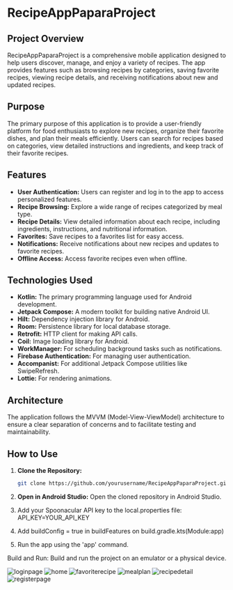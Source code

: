 # RecipeAppPaparaProject

## Project Overview

RecipeAppPaparaProject is a comprehensive mobile application designed to help users discover, manage, and enjoy a variety of recipes. The app provides features such as browsing recipes by categories, saving favorite recipes, viewing recipe details, and receiving notifications about new and updated recipes.

## Purpose

The primary purpose of this application is to provide a user-friendly platform for food enthusiasts to explore new recipes, organize their favorite dishes, and plan their meals efficiently. Users can search for recipes based on categories, view detailed instructions and ingredients, and keep track of their favorite recipes.

## Features

- **User Authentication:** Users can register and log in to the app to access personalized features.
- **Recipe Browsing:** Explore a wide range of recipes categorized by meal type.
- **Recipe Details:** View detailed information about each recipe, including ingredients, instructions, and nutritional information.
- **Favorites:** Save recipes to a favorites list for easy access.
- **Notifications:** Receive notifications about new recipes and updates to favorite recipes.
- **Offline Access:** Access favorite recipes even when offline.

## Technologies Used

- **Kotlin:** The primary programming language used for Android development.
- **Jetpack Compose:** A modern toolkit for building native Android UI.
- **Hilt:** Dependency injection library for Android.
- **Room:** Persistence library for local database storage.
- **Retrofit:** HTTP client for making API calls.
- **Coil:** Image loading library for Android.
- **WorkManager:** For scheduling background tasks such as notifications.
- **Firebase Authentication:** For managing user authentication.
- **Accompanist:** For additional Jetpack Compose utilities like SwipeRefresh.
- **Lottie:** For rendering animations.

## Architecture

The application follows the MVVM (Model-View-ViewModel) architecture to ensure a clear separation of concerns and to facilitate testing and maintainability.

## How to Use

1. **Clone the Repository:**
   ```bash
   git clone https://github.com/yourusername/RecipeAppPaparaProject.git


2. **Open in Android Studio:**
Open the cloned repository in Android Studio.

3. Add your Spoonacular API key to the local.properties file: API_KEY=YOUR_API_KEY
4. Add buildConfig = true in buildFeatures on build.gradle.kts(Module:app)
5. Run the app using the 'app' command.

Build and Run:
Build and run the project on an emulator or a physical device.

![loginpage](https://github.com/emreglknt/PaparaFinalCase/assets/69851748/4352edf4-c9b6-453b-a46e-231c83d47942)
![home](https://github.com/emreglknt/PaparaFinalCase/assets/69851748/94f376f3-5e09-4ca0-a5f7-8a338e18bc4a)
![favoriterecipe](https://github.com/emreglknt/PaparaFinalCase/assets/69851748/72727cb5-6bca-45fe-8b0b-fe78b794205b)
![mealplan](https://github.com/emreglknt/PaparaFinalCase/assets/69851748/015e8e18-e657-4974-b2d8-fac2ff1ebd9e)
![recipedetail](https://github.com/emreglknt/PaparaFinalCase/assets/69851748/0a2d0cfd-722f-412a-8045-8ed297369e9f)
![registerpage](https://github.com/emreglknt/PaparaFinalCase/assets/69851748/9d30dcc2-562b-478d-8bd3-d90e1352bda2)






